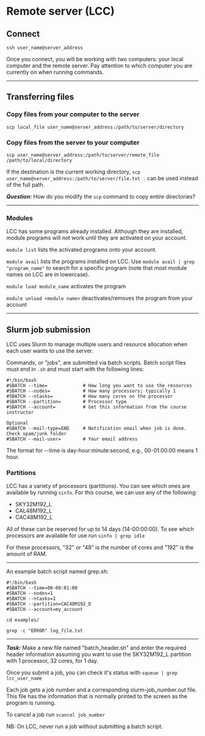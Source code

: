 # Remote server (LCC)

## Connect
`ssh user_name@server_address` 

Once you connect, you will be working with two computers: your local computer and the remote server. Pay attention to which computer you are currently on when running commands.

___

## Transferring files 

### Copy files from your computer to the server
`scp local_file user_name@server_address:/path/to/server/directory`

### Copy files from the server to your computer
`scp user_name@server_address:/path/to/server/remote_file /path/to/local/directory`<br>

If the destination is the current working directory, `scp user_name@server_address:/path/to/server/file.txt .` can be used instead of the full path.

**_Question:_** How do you modify the `scp` command to copy entire directories?

___

### Modules
LCC has some programs already installed. Although they are installed, module programs will not work until they are activated on your account.

`module list` lists the activated programs onto your account.

`module avail` lists the programs installed on LCC. Use `module avail | grep "program_name"` to search for a specific program (note that most module names on LCC are in lowercase).

`module load module_name` activates the program

`module unload <module name>` deactivates/removes the program from your account

___

## Slurm job submission
LCC uses Slurm to manage multiple users and resource allocation when each user wants to use the server. 

Commands, or "jobs", are submitted via batch scripts. Batch script files must end in `.sh`
and must start with the following lines:

```
#!/bin/bash
#SBATCH --time=             # How long you want to use the resources
#SBATCH --nodes=            # How many processors; typically 1
#SBATCH --ntasks=           # How many cores on the processor
#SBATCH --partition=        # Processor type
#SBATCH --account=          # Get this information from the course instructor

Optional
#SBATCH --mail-type=END     # Notification email when job is done. Check spam/junk folder
#SBATCH --mail-user=        # Your email address
```
The format for --time is day-hour:minute:second, e.g., 00-01:00:00 means 1 hour.

### Partitions
LCC has a variety of processors (partitions). You can see which ones are available by running `sinfo`. For this course, we can use any of the following:
* SKY32M192_L
* CAL48M192_L
* CAC48M192_L

All of these can be reserved for up to 14 days (14-00:00:00). To see which processors are available for use run `sinfo | grep idle`

For these processors, "32" or "48" is the number of cores and "192" is the amount of RAM.

___

An example batch script named grep.sh:
```
#!/bin/bash
#SBATCH --time=00-00:01:00
#SBATCH --nodes=1
#SBATCH --ntasks=1
#SBATCH --partition=CAC48M192_D
#SBATCH --account=my_account

cd examples/

grep -c "ERROR" log_file.txt
```
___

**_Task:_** Make a new file named "batch_header.sh" and enter the required header information assuming you want to use the SKY32M192_L partition with 1 processor, 32 cores, for 1 day. 

Once you submit a job, you can check it's status with `squeue | grep lcc_user_name`

Each job gets a job number and a corresponding slurm-job_number.out file. This file has the information that is normally printed to the screen as the program is running. 

To cancel a job run `scancel job_number`

NB: On LCC, never run a job without submitting a batch script.

